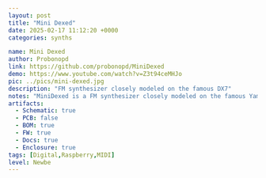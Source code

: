 ```yaml
---
layout: post
title: "Mini Dexed"
date: 2025-02-17 11:12:20 +0000
categories: synths

name: Mini Dexed
author: Probonopd
link: https://github.com/probonopd/MiniDexed
demo: https://www.youtube.com/watch?v=Z3t94ceMHJo
pic: ../pics/mini-dexed.jpg
description: "FM synthesizer closely modeled on the famous DX7"
notes: "MiniDexed is a FM synthesizer closely modeled on the famous Yamaha DX7 running on a bare metal Raspberry Pi (without a Linux kernel or operating system). On Raspberry Pi 2 and newer, it can run 8 tone generators, not unlike the TX816/TX802. It is 8 DX7 instances without a keyboard in one box."
artifacts:
  - Schematic: true
  - PCB: false
  - BOM: true
  - FW: true
  - Docs: true
  - Enclosure: true
tags: [Digital,Raspberry,MIDI]
level: Newbe
---
```


